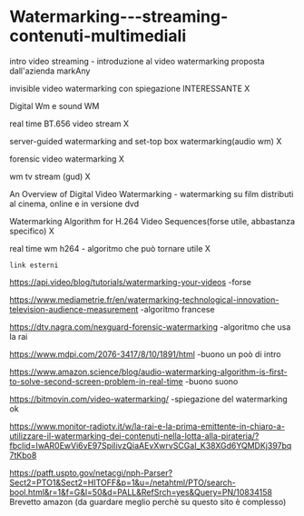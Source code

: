 # Watermarking---streaming-contenuti-multimediali


intro video streaming - introduzione al video watermarking proposta dall'azienda markAny

invisible video watermarking con spiegazione INTERESSANTE X

Digital Wm e sound WM 

real time BT.656 video stream X

server-guided watermarking and set-top box watermarking(audio wm) X

forensic video watermarking X

wm tv stream (gud) X

An Overview of Digital Video Watermarking - watermarking su film distributi al cinema, online e in versione dvd

Watermarking Algorithm for H.264 Video Sequences(forse utile, abbastanza specifico) X

real time wm h264 - algoritmo che può tornare utile X




    link esterni

https://api.video/blog/tutorials/watermarking-your-videos -forse

https://www.mediametrie.fr/en/watermarking-technological-innovation-television-audience-measurement -algoritmo francese

https://dtv.nagra.com/nexguard-forensic-watermarking -algoritmo che usa la rai

https://www.mdpi.com/2076-3417/8/10/1891/html -buono un poò di intro

https://www.amazon.science/blog/audio-watermarking-algorithm-is-first-to-solve-second-screen-problem-in-real-time -buono suono 

https://bitmovin.com/video-watermarking/ -spiegazione del watermarking ok



https://www.monitor-radiotv.it/w/la-rai-e-la-prima-emittente-in-chiaro-a-utilizzare-il-watermarking-dei-contenuti-nella-lotta-alla-pirateria/?fbclid=IwAR0EwVi6vE97SpiIivzQiaAEvXwrvSCGaI_K38XGd6YQMDKj397bq7tKbo8


https://patft.uspto.gov/netacgi/nph-Parser?Sect2=PTO1&Sect2=HITOFF&p=1&u=/netahtml/PTO/search-bool.html&r=1&f=G&l=50&d=PALL&RefSrch=yes&Query=PN/10834158
Brevetto amazon (da guardare meglio perchè su questo sito è complesso)
